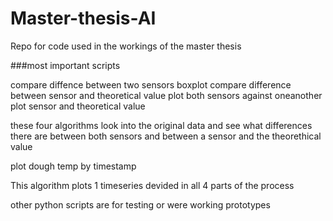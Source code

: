 # Master-thesis-AI
Repo for code used in the workings of the master thesis

###most important scripts

compare diffence between two sensors boxplot
compare difference between sensor and theoretical value
plot both sensors against oneanother
plot sensor and theoretical value

these four algorithms look into the original data and see what differences there are between both sensors and between a sensor and the theorethical value


plot dough temp by timestamp

This algorithm plots 1 timeseries devided in all 4 parts of the process 

other python scripts are for testing or were working prototypes
